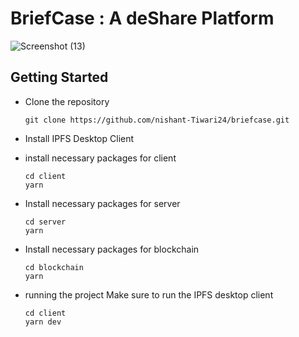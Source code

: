 # BriefCase : A deShare Platform
![Screenshot (13)](https://github.com/nishant-Tiwari24/briefcase/assets/72213961/5b55af63-f855-4a85-978d-53a3b52a1d10)

## Getting Started

+ Clone the repository

      git clone https://github.com/nishant-Tiwari24/briefcase.git

+ Install IPFS Desktop Client

+ install necessary packages for client

      cd client
      yarn

+ Install necessary packages for server

      cd server
      yarn

+ Install necessary packages for blockchain

      cd blockchain
      yarn

+ running the project
      Make sure to run the IPFS desktop client

      cd client
      yarn dev
      
